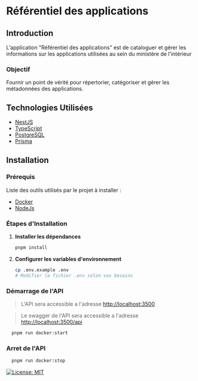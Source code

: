 # Référentiel des applications

## Introduction

L'application "Référentiel des applications" est de cataloguer et gérer les informations sur les applications utilisées au sein du ministère de l'intérieur

### Objectif

Fournir un point de vérité pour répertorier, catégoriser et gérer les métadonnées des applications.

## Technologies Utilisées

- [NestJS](https://nestjs.com/)
- [TypeScript](https://www.typescriptlang.org/)
- [PostgreSQL](https://www.postgresql.org/)
- [Prisma](https://www.prisma.io/)

## Installation

### Prérequis

Liste des outils utilisés par le projet à installer :

- [Docker](https://docs.docker.com/get-started/get-docker/)
- [NodeJs](https://nodejs.org/en/download/package-manager)

### Étapes d'Installation

1. **Installer les dépendances**

   ```bash
   pnpm install
   ```

2. **Configurer les variables d'environnement**
   ```bash
   cp .env.example .env
   # Modifier le fichier .env selon vos besoins
   ```

### Démarrage de l'API

> L'API sera accessible a l'adresse [http://localhost:3500](http://localhost:3500/)

> Le swagger de l'API sera accessible a l'adresse [http://localhost:3500/api]()

```bash
  pnpm run docker:start
```

### Arret de l'API

```bash
  pnpm run docker:stop
```

[![License: MIT](https://img.shields.io/badge/License-MIT-yellow.svg)](https://opensource.org/licenses/MIT)
